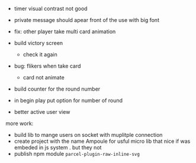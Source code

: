 * timer visual contrast not good
* private message should apear front of the use with big font 
* fix: other player take multi card animation
* build victory screen 
    * check it again
* bug: flikers when take card
    * card not animate
* build counter for the round number
* in begin play put option for number of round

* better active user view

more work: 

* build lib to mange users on socket with muplitple connection
* create project with the name Ampoule for usful micro lib
  that  nice if was embeded in js system . but they not
* publish npm module `parcel-plugin-raw-inline-svg`
